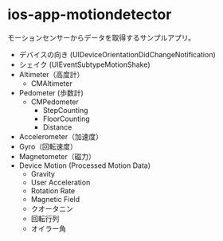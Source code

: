 # ios-app-motiondetector

モーションセンサーからデータを取得するサンプルアプリ。

* デバイスの向き (UIDeviceOrientationDidChangeNotification)
* シェイク (UIEventSubtypeMotionShake)
* Altimeter（高度計）
	* CMAltimeter
* Pedometer (歩数計)
	* CMPedometer
		* StepCounting
		* FloorCounting
		* Distance
* Accelerometer（加速度）
* Gyro（回転速度）
* Magnetometer（磁力）
* Device Motion (Processed Motion Data)
	* Gravity
	* User Acceleration
	* Rotation Rate
	* Magnetic Field
	* クオータニン
	* 回転行列
	* オイラー角